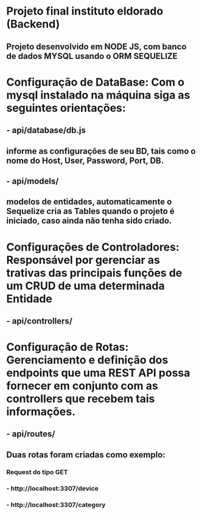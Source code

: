 # Projeto final instituto eldorado (Backend)
## Projeto desenvolvido em NODE JS, com banco de dados MYSQL usando o ORM SEQUELIZE
#  
# Configuração de DataBase: Com o mysql instalado na máquina siga as seguintes orientações:
##   - api/database/db.js
##       informe as configurações de seu BD, tais como o nome do Host, User, Password, Port, DB.
##   - api/models/
##       modelos de entidades, automaticamente o Sequelize cria as Tables quando o projeto é iniciado, caso ainda não tenha sido criado.
#
# Configurações de Controladores: Responsável por gerenciar as trativas das principais funções de um CRUD de uma determinada Entidade
##  - api/controllers/
# Configuração de Rotas: Gerenciamento e definição dos endpoints que uma REST API possa fornecer em conjunto com as controllers que recebem tais informações.
##  - api/routes/
## Duas rotas foram criadas como exemplo:
### Request do tipo GET
### - http://localhost:3307/device
### - http://localhost:3307/category
